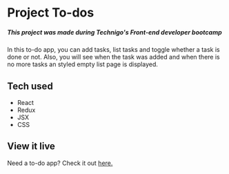 # Project To-dos

##### This project was made during Technigo's Front-end developer bootcamp

In this to-do app, you can add tasks, list tasks and toggle whether a task is done or not. Also, you will see when the task was added and when there is no more tasks an styled empty list page is displayed.

## Tech used

* React
* Redux
* JSX
* CSS

## View it live

Need a to-do app? Check it out <a href="https://to-do-todayapp.netlify.app">here.</a>
